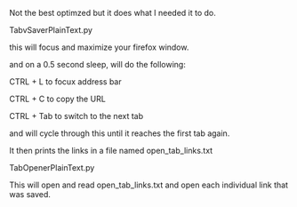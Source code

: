 Not the best optimzed but it does what I needed it to do.

TabvSaverPlainText.py

this will focus and maximize your firefox window.

and on a 0.5 second sleep, will do the following:

CTRL + L to focux address bar

CTRL + C to copy the URL

CTRL + Tab to switch to the next tab

and will cycle through this until it reaches the first tab again.


It then prints the links in a file named open_tab_links.txt


TabOpenerPlainText.py


This will open and read open_tab_links.txt and open each individual link that was saved.
